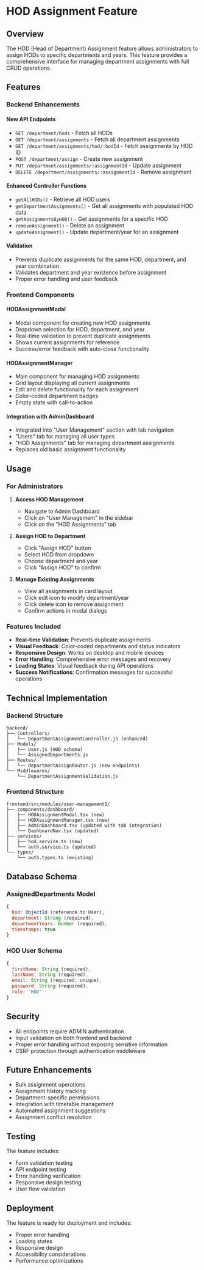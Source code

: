 # HOD Assignment Feature

## Overview
The HOD (Head of Department) Assignment feature allows administrators to assign HODs to specific departments and years. This feature provides a comprehensive interface for managing department assignments with full CRUD operations.

## Features

### Backend Enhancements

#### New API Endpoints
- `GET /department/hods` - Fetch all HODs
- `GET /department/assignments` - Fetch all department assignments
- `GET /department/assignments/hod/:hodId` - Fetch assignments by HOD ID
- `POST /department/assign` - Create new assignment
- `PUT /department/assignments/:assignmentId` - Update assignment
- `DELETE /department/assignments/:assignmentId` - Remove assignment

#### Enhanced Controller Functions
- `getAllHODs()` - Retrieve all HOD users
- `getDepartmentAssignments()` - Get all assignments with populated HOD data
- `getAssignmentsByHOD()` - Get assignments for a specific HOD
- `removeAssignment()` - Delete an assignment
- `updateAssignment()` - Update department/year for an assignment

#### Validation
- Prevents duplicate assignments for the same HOD, department, and year combination
- Validates department and year existence before assignment
- Proper error handling and user feedback

### Frontend Components

#### HODAssignmentModal
- Modal component for creating new HOD assignments
- Dropdown selection for HOD, department, and year
- Real-time validation to prevent duplicate assignments
- Shows current assignments for reference
- Success/error feedback with auto-close functionality

#### HODAssignmentManager
- Main component for managing HOD assignments
- Grid layout displaying all current assignments
- Edit and delete functionality for each assignment
- Color-coded department badges
- Empty state with call-to-action

#### Integration with AdminDashboard
- Integrated into "User Management" section with tab navigation
- "Users" tab for managing all user types
- "HOD Assignments" tab for managing department assignments
- Replaces old basic assignment functionality

## Usage

### For Administrators

1. **Access HOD Management**
   - Navigate to Admin Dashboard
   - Click on "User Management" in the sidebar
   - Click on the "HOD Assignments" tab

2. **Assign HOD to Department**
   - Click "Assign HOD" button
   - Select HOD from dropdown
   - Choose department and year
   - Click "Assign HOD" to confirm

3. **Manage Existing Assignments**
   - View all assignments in card layout
   - Click edit icon to modify department/year
   - Click delete icon to remove assignment
   - Confirm actions in modal dialogs

### Features Included

- **Real-time Validation**: Prevents duplicate assignments
- **Visual Feedback**: Color-coded departments and status indicators
- **Responsive Design**: Works on desktop and mobile devices
- **Error Handling**: Comprehensive error messages and recovery
- **Loading States**: Visual feedback during API operations
- **Success Notifications**: Confirmation messages for successful operations

## Technical Implementation

### Backend Structure
```
backend/
├── Controllers/
│   └── DepartmentAssignmentController.js (enhanced)
├── Models/
│   ├── User.js (HOD schema)
│   └── AssignedDepartments.js
├── Routes/
│   └── departmentAssignRouter.js (new endpoints)
└── Middlewares/
    └── DepartmentAssignmentValidation.js
```

### Frontend Structure
```
frontend/src/modules/user-management1/
├── components/dashboard/
│   ├── HODAssignmentModal.tsx (new)
│   ├── HODAssignmentManager.tsx (new)
│   ├── AdminDashboard.tsx (updated with tab integration)
│   └── DashboardNav.tsx (updated)
├── services/
│   ├── hod.service.ts (new)
│   └── auth.service.ts (updated)
└── types/
    └── auth.types.ts (existing)
```

## Database Schema

### AssignedDepartments Model
```javascript
{
  hod: ObjectId (reference to User),
  department: String (required),
  departmentYears: Number (required),
  timestamps: true
}
```

### HOD User Schema
```javascript
{
  firstName: String (required),
  lastName: String (required),
  email: String (required, unique),
  password: String (required),
  role: "HOD"
}
```

## Security

- All endpoints require ADMIN authentication
- Input validation on both frontend and backend
- Proper error handling without exposing sensitive information
- CSRF protection through authentication middleware

## Future Enhancements

- Bulk assignment operations
- Assignment history tracking
- Department-specific permissions
- Integration with timetable management
- Automated assignment suggestions
- Assignment conflict resolution

## Testing

The feature includes:
- Form validation testing
- API endpoint testing
- Error handling verification
- Responsive design testing
- User flow validation

## Deployment

The feature is ready for deployment and includes:
- Proper error handling
- Loading states
- Responsive design
- Accessibility considerations
- Performance optimizations 